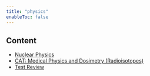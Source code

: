 ```yaml
---
title: "physics"
enableToc: false
---
```


## Content

- [Nuclear Physics](notes/AE/PHYSICS/nuclearPhysics.md)
- [CAT: Medical Physics and Dosimetry (Radioisotopes)](notes/AE/PHYSICS/researchAssignment1.md)
- [Test Review](notes/AE/PHYSICS/physicsReview.md)
